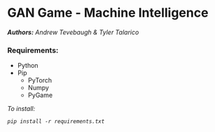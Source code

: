 # GAN Game - Machine Intelligence

***Authors:** Andrew Tevebaugh & Tyler Talarico*

### Requirements:

* Python
* Pip
  * PyTorch
  * Numpy
  * PyGame

*To install:*

*`pip install -r requirements.txt`*
